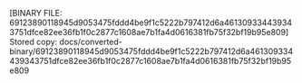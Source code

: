 [BINARY FILE: 69123890118945d9053475fddd4be9f1c5222b797412d6a461309334439343751dfce82ee36fb1f0c2877c1608ae7b1fa4d0616381fb75f32bf19b95e809]
Stored copy: docs/converted-binary/69123890118945d9053475fddd4be9f1c5222b797412d6a461309334439343751dfce82ee36fb1f0c2877c1608ae7b1fa4d0616381fb75f32bf19b95e809
